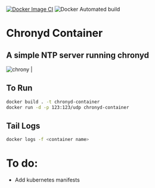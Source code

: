 [![Docker Image CI](https://github.com/rnemeth90/chronyd-container/actions/workflows/docker-image.yml/badge.svg)](https://github.com/rnemeth90/chronyd-container/actions/workflows/docker-image.yml)
![Docker Automated build](https://img.shields.io/docker/automated/ryannemeth/chronyd?style=plastic)
# Chronyd Container
## A simple NTP server running chronyd

![chrony](https://ostechnix.com/wp-content/uploads/2018/10/chrony-1.jpeg) |
## To Run

```sh
docker build . -t chronyd-container
docker run -d -p 123:123/udp chronyd-container
```

## Tail Logs
```sh
docker logs -f <container name>
```

# To do:
<ul>
  <li>Add kubernetes manifests</li>
</ul>